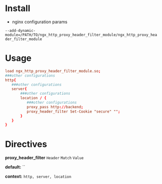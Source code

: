 # Install

* nginx configuration params

 `--add-dynamic-module=/PATH/TO/ngx_http_proxy_header_filter_module/ngx_http_proxy_header_filter_module`
 
# Usage
 
 ```conf
 load ngx_http_proxy_header_filter_module.so;
 ###other configurations
 http{
    ###other configurations
    server{
        ###other configurations
        location / {
           ###other configurations
           proxy_pass http://backend;
           proxy_header_filter Set-Cookie "secure" "";
        }
    }
 }
 ```
 
# Directives
 
 **proxy_header_filter** `Header` `Match` `Value` 

 **default:** ``

 **context:** `http, server, location`
